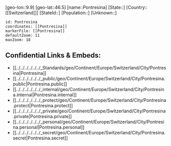 ﻿---
location: [46.5,9.9]
mapzoom: [7,12] 
mapmarker: city 
type: City
tags:
- geo/City


SpocWebEntityId: 33451
isDeleted: false
confidential: public

---
[geo-lon::9.9]
[geo-lat::46.5]
[name::Pontresina]
[State::]
[Country::[[Switzerland]]]
[StateId::]
[Population::]
[Unknown::]


```leaflet
id: Pontresina
coordinates: [[Pontresina]]
markerFile: [[Pontresina]]
defaultZoom: 11 
maxZoom: 18
```


## Confidential Links & Embeds: 
- [[../../../../../../_Standards/geo/Continent/Europe/Switzerland/City/Pontresina|Pontresina]] 
- [[../../../../../../_public/geo/Continent/Europe/Switzerland/City/Pontresina.public|Pontresina.public]] 
- [[../../../../../../_internal/geo/Continent/Europe/Switzerland/City/Pontresina.internal|Pontresina.internal]] 
- [[../../../../../../_protect/geo/Continent/Europe/Switzerland/City/Pontresina.protect|Pontresina.protect]] 
- [[../../../../../../_private/geo/Continent/Europe/Switzerland/City/Pontresina.private|Pontresina.private]] 
- [[../../../../../../_personal/geo/Continent/Europe/Switzerland/City/Pontresina.personal|Pontresina.personal]] 
- [[../../../../../../_secret/geo/Continent/Europe/Switzerland/City/Pontresina.secret|Pontresina.secret]] 
